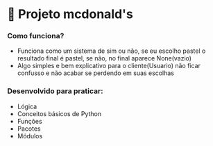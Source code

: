 # 🚀 Projeto mcdonald's

### Como funciona?
- Funciona como um sistema de sim ou não, se eu escolho pastel o resultado final é pastel, se não, no final aparece None(vazio)
- Algo simples e bem explicativo para o cliente(Usuario) não ficar confusso e não acabar se perdendo em suas escolhas

### Desenvolvido para praticar:

- Lógica
- Conceitos básicos de Python
- Funções
- Pacotes
- Módulos
